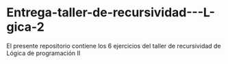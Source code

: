 # Entrega-taller-de-recursividad---L-gica-2
El presente repositorio contiene los 6 ejercicios del taller de recursividad de Lógica de programación II
